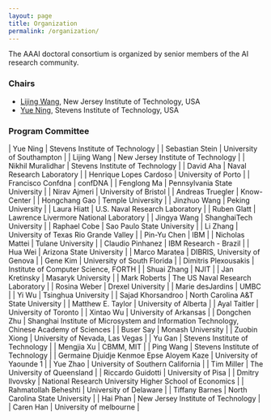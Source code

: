 ```yaml
---
layout: page
title: Organization
permalink: /organization/
---
```


The AAAI doctoral consortium is organized by senior members of the AI research community.

### Chairs
- [Lijing Wang](https://christa60.github.io/), New Jersey Institute of Technology, USA
- [Yue Ning](https://yue-ning.github.io/), Stevens Institute of Technology, USA


### Program Committee

|	Yue	Ning	|	Stevens Institute of Technology		|
|	Sebastian	Stein	|	University of Southampton		|
|	Lijing	Wang	|	New Jersey Institute of Technology		|
|	Nikhil	Muralidhar	|	Stevens Institute of Technology		|
|	David	Aha	|	Naval Research Laboratory		|
|	Henrique	Lopes Cardoso	|	University of Porto		|
|	Francisco	Confdna	|	confDNA		|
|	Fenglong	Ma	|	Pennsylvania State University		|
|	Nirav	Ajmeri	|	University of Bristol		|
|	Andreas	Truegler	|	Know-Center		|
|	Hongchang	Gao	|	Temple University		|
|	Jinzhuo	Wang	|	Peking University		|
|	Laura	Hiatt	|	U.S. Naval Research Laboratory		|
|	Ruben	Glatt	|	Lawrence Livermore National Laboratory		|
|	Jingya	Wang	|	ShanghaiTech University		|
|	Raphael	Cobe	|	Sao Paulo State University		|
|	Li	Zhang	|	University of Texas Rio Grande Valley		|
|	Pin-Yu	Chen	|	IBM		|
|	Nicholas	Mattei	|	Tulane University		|
|	Claudio	Pinhanez	|	IBM Research - Brazil		|
|	Hua	Wei	|	Arizona State University		|
|	Marco	Maratea	|	DIBRIS, University of Genova		|
|	Gene	Kim	|	University of South Florida		|
|	Dimitris	Plexousakis	|	Institute of Computer Science, FORTH		|
|	Shuai	Zhang	|	NJIT		|
|	Jan	Kretinsky	|	Masaryk University		|
|	Mark	Roberts	|	The US Naval Research Laboratory		|
|	Rosina	Weber	|	Drexel University		|
|	Marie	desJardins	|	UMBC		|
|	Yi	Wu	|	Tsinghua University		|
|	Sajad	Khorsandroo	|	North Carolina A&T State University		|
|	Matthew E.	Taylor	|	University of Alberta		|
|	Ayal	Taitler	|	University of Toronto		|
|	Xintao	Wu	|	University of Arkansas		|
|	Dongchen	Zhu	|	Shanghai Institute of Microsystem and Information Technology, Chinese Academy of Sciences		|
|	Buser	Say	|	Monash University		|
|	Zuobin	Xiong	|	University of Nevada, Las Vegas		|
|	Yu	Gan	|	Stevens Institute of Technology		|
|	Mengjia	Xu	|	CBMM, MIT		|
|	Ping	Wang	|	Stevens Institute of Technology		|
|	Germaine	Djuidje Kenmoe Epse Aloyem Kaze	|	University of Yaounde 1		|
|	Yue	Zhao	|	University of Southern California		|
|	Tim	Miller	|	The University of Queensland		|
|	Riccardo	Guidotti	|	University of Pisa		|
|	Dmitry	Ilvovsky	|	National Research University Higher School of Economics		|
|	Rahmatollah	Beheshti	|	University of Delaware		|
|	Tiffany	Barnes	|	North Carolina State University		|
|	Hai	Phan	|	New Jersey Institute of Technology		|
|	Caren	Han	|	University of melbourne		|
